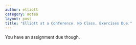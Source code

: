 ```yaml
---
author: elliott
category: notes
layout: post
title: "Elliott at a Conference. No Class. Exercises Due."
---
```


You have an assignment due though.